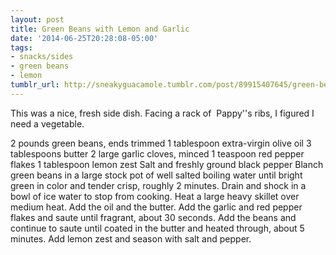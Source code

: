 ```yaml
---
layout: post
title: Green Beans with Lemon and Garlic
date: '2014-06-25T20:28:08-05:00'
tags:
- snacks/sides
- green beans
- lemon
tumblr_url: http://sneakyguacamole.tumblr.com/post/89915407645/green-beans-with-lemon-and-garlic
---
```

This was a nice, fresh side dish. Facing a rack of  Pappy''s ribs, I figured I need a vegetable. 

2 pounds green beans, ends trimmed
1 tablespoon extra-virgin olive oil
3 tablespoons butter
2 large garlic cloves, minced
1 teaspoon red pepper flakes
1 tablespoon lemon zest
Salt and freshly ground black pepper
Blanch green beans in a large stock pot of well salted boiling water until bright green in color and tender crisp, roughly 2 minutes. Drain and shock in a bowl of ice water to stop from cooking.
Heat a large heavy skillet over medium heat. Add the oil and the butter. Add the garlic and red pepper flakes and saute until fragrant, about 30 seconds. Add the beans and continue to saute until coated in the butter and heated through, about 5 minutes. Add lemon zest and season with salt and pepper.
